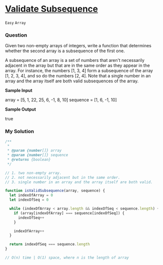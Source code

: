 # [Validate Subsequence](https://www.algoexpert.io/questions/validate-subsequence)

`Easy` `Array`

### Question
Given two non-empty arrays of integers, write a function that determines whether the second array is a subsequence of the first one.

A subsequence of an array is a set of numbers that aren't necessarily adjacent in the array but that are in the same order as they appear in the array. For instance, the numbers [1, 3, 4] form a subsequence of the array [1, 2, 3, 4], and so do the numbers [2, 4]. Note that a single number in an array and the array itself are both valid subsequences of the array.

**Sample Input**

array = [5, 1, 22, 25, 6, -1, 8, 10]
sequence = [1, 6, -1, 10]

**Sample Output**

true

### My Solution

```js
/**
 * 
 * @param {number[]} array
 * @param {number[]} sequence
 * @returns {boolean}
 */

// 1. two non-empty array.
// 2. not necessarily adjacent but in the same order.
// 3. single number in an array and the array itself are both valid.

function isValidSubsequence(array, sequence) {
  let indexOfArray = 0
  let indexOfSeq = 0

  while (indexOfArray < array.length && indexOfSeq < sequence.length) {
    if (array[indexOfArray] === sequence[indexOfSeq]) {
      indexOfSeq++
    }

    indexOfArray++
  }

  return indexOfSeq === sequence.length
}

// O(n) time | O(1) space, where n is the length of array
```
